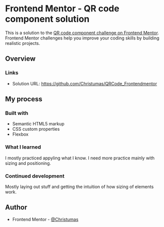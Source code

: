 # Frontend Mentor - QR code component solution

This is a solution to the [QR code component challenge on Frontend Mentor](https://www.frontendmentor.io/challenges/qr-code-component-iux_sIO_H). Frontend Mentor challenges help you improve your coding skills by building realistic projects. 

## Overview


### Links

- Solution URL: https://github.com/Christumas/QRCode_Frontendmentor

## My process

### Built with

- Semantic HTML5 markup
- CSS custom properties
- Flexbox


### What I learned
I mostly practiced appyling what I know. I need more practice mainly with sizing and positioning. 

### Continued development
Mostly laying out stuff and getting the intuition of how sizing of elements work.


## Author

- Frontend Mentor - [@Christumas](https://www.frontendmentor.io/profile/Christumas)